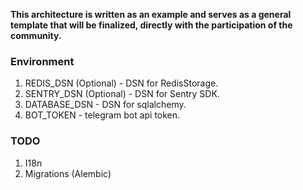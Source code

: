 **This architecture is written as an example and serves as a general template
that will be finalized, directly with the participation of the community.**


### Environment

1. REDIS_DSN (Optional) - DSN for RedisStorage.
2. SENTRY_DSN (Optional) - DSN for Sentry SDK.
3. DATABASE_DSN - DSN for sqlalchemy.
4. BOT_TOKEN - telegram bot api token.

### TODO
1. I18n
2. Migrations (Alembic)